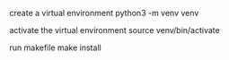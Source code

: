 create a virtual environment
python3 -m venv venv

activate the virtual environment
source venv/bin/activate

run makefile
make install